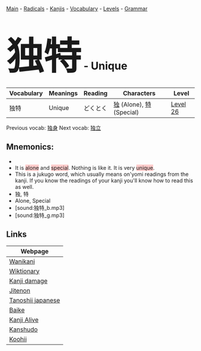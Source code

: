 <style> bigfont {font-size: 100px}</style>
[Main](../README.md) -
[Radicals](../radicals.md) -
[Kanjis](../kanjis.md) -
[Vocabulary](../vocabulary.md) -
[Levels](../levels.md) -
[Grammar](../grammar.md)
# <bigfont> 独特</bigfont> - Unique 

| Vocabulary | Meanings | Reading | Characters | Level |
| --- | --- | --- | --- | --- |
| 独特 | Unique | どくとく |  [独](../kanjis/独.md) (Alone), [特](../kanjis/特.md) (Special) | [Level 26](../levels/wk_level26.md) |

Previous vocab: [独身](独身.md) Next vocab: [独立](独立.md) 

## Mnemonics:

* 
* It is <span style="background-color:#ffcccb"> alone</span> and <span style="background-color:#ffcccb"> special</span>. Nothing is like it. It is very <span style="background-color:#ffcccb"> unique</span>.
* This is a jukugo word, which usually means on'yomi readings from the kanji. If you know the readings of your kanji you'll know how to read this as well.
* 独, 特
* Alone, Special
* [sound:独特_b.mp3]
* [sound:独特_g.mp3]


## Links 

| Webpage |
| --- |
| [Wanikani          ](https://www.wanikani.com/kanji/独特) |
| [Wiktionary        ](https://en.wiktionary.org/wiki/独特) |
| [Kanji damage      ](http://www.kanjidamage.com/kanji/search?utf8=✓&q=独特) |
| [Jitenon           ](https://jitenon.com/kanji/独特) |
| [Tanoshii japanese ](https://www.tanoshiijapanese.com/dictionary/kanji.cfm?k=独特) |
| [Baike             ](https://baike.baidu.com/item/独特) |
| [Kanji Alive       ](https://app.kanjialive.com/独特) |
| [Kanshudo          ](https://www.kanshudo.com/searchmn?q=独特) |
| [Koohii            ](https://kanji.koohii.com/study/kanji/独特) |
